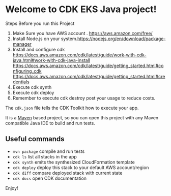# Welcome to CDK EKS Java project!

Steps Before you run this Project
1. Make Sure you have AWS account . https://aws.amazon.com/free/
2. Install Node.js on your system.https://nodejs.org/en/download/package-manager
3. Install and configure cdk
   https://docs.aws.amazon.com/cdk/latest/guide/work-with-cdk-java.html#work-with-cdk-java-install
   https://docs.aws.amazon.com/cdk/latest/guide/getting_started.html#configuring_cdk
   https://docs.aws.amazon.com/cdk/latest/guide/getting_started.html#credentials
4. Execute cdk synth
5. Execute cdk deploy
6. Remember to execute cdk destroy post your usage to reduce costs.


The `cdk.json` file tells the CDK Toolkit how to execute your app.

It is a [Maven](https://maven.apache.org/) based project, so you can open this project with any Maven compatible Java IDE to build and run tests.

## Useful commands

 * `mvn package`     compile and run tests
 * `cdk ls`          list all stacks in the app
 * `cdk synth`       emits the synthesized CloudFormation template
 * `cdk deploy`      deploy this stack to your default AWS account/region
 * `cdk diff`        compare deployed stack with current state
 * `cdk docs`        open CDK documentation



Enjoy!
